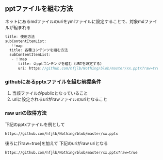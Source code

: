 ## pptファイルを組む方法

ネットにあるmdファイルのuriをymlファイルに設定することで、対象mdファイルが組まれる

```javascript
title: 使用方法
subContentItemList:
 - !!map
  title: 各種コンテンツを組む方法
  subContentItemList:
   - !!map
      title: ②pptコンテンツを組む（URIを設定する）
      uri: https://github.com/hfjlb/Nothing/blob/master/xx.pptx?raw=true
```

### githubにあるpptxファイルを組む前提条件

                
1. 当該ファイルがpublicとなっていること
2. uriに設定されるuriがrawファイルのuriとなること

### raw uriの取得方法

下記のpptxファイルを例として

```
https://github.com/hfjlb/Nothing/blob/master/xx.pptx
```

後ろに[?raw=true]を加えて
下記のuriがraw uriとなる

```
https://github.com/hfjlb/Nothing/blob/master/xx.pptx?raw=true
```

